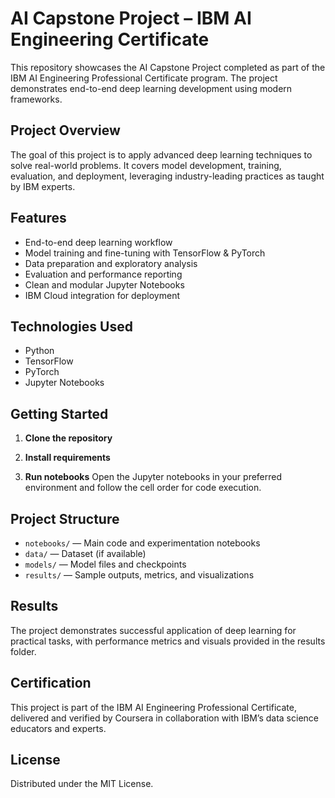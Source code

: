 # AI Capstone Project – IBM AI Engineering Certificate

This repository showcases the AI Capstone Project completed as part of the IBM AI Engineering Professional Certificate program. The project demonstrates end-to-end deep learning development using modern frameworks.

## Project Overview

The goal of this project is to apply advanced deep learning techniques to solve real-world problems. It covers model development, training, evaluation, and deployment, leveraging industry-leading practices as taught by IBM experts.

## Features

- End-to-end deep learning workflow
- Model training and fine-tuning with TensorFlow & PyTorch
- Data preparation and exploratory analysis
- Evaluation and performance reporting
- Clean and modular Jupyter Notebooks
- IBM Cloud integration for deployment

## Technologies Used

- Python
- TensorFlow
- PyTorch
- Jupyter Notebooks

## Getting Started

1. **Clone the repository**

2. **Install requirements**

3. **Run notebooks**
Open the Jupyter notebooks in your preferred environment and follow the cell order for code execution.

## Project Structure

- `notebooks/` — Main code and experimentation notebooks
- `data/` — Dataset (if available)
- `models/` — Model files and checkpoints
- `results/` — Sample outputs, metrics, and visualizations

## Results

The project demonstrates successful application of deep learning for practical tasks, with performance metrics and visuals provided in the results folder.

## Certification

This project is part of the IBM AI Engineering Professional Certificate, delivered and verified by Coursera in collaboration with IBM’s data science educators and experts.

## License

Distributed under the MIT License.
